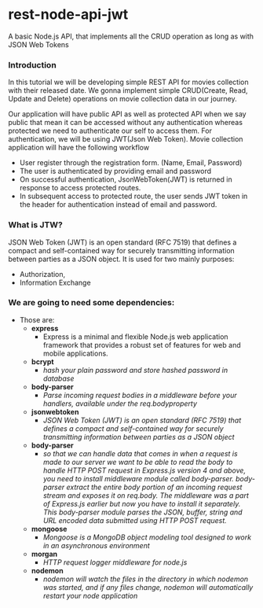# rest-node-api-jwt
A basic Node.js API, that implements all the CRUD operation as long as with JSON Web Tokens

### Introduction
In this tutorial we will be developing simple REST API for movies collection with their released date. We gonna implement simple CRUD(Create, Read, Update and Delete) operations on movie collection data in our journey.

Our application will have public API as well as protected API when we say public that mean it can be accessed without any authentication whereas protected we need to authenticate our self to access them. For authentication, we will be using JWT(Json Web Token). Movie collection application will have the following workflow

* User register through the registration form. (Name, Email, Password)
* The user is authenticated by providing email and password
* On successful authentication, JsonWebToken(JWT) is returned in response to access protected routes.
* In subsequent access to protected route, the user sends JWT token in the header for authentication instead of email and password.


 ### What is JTW?
JSON Web Token (JWT) is an open standard (RFC 7519) that defines a compact and self-contained way for securely transmitting information between parties as a JSON object.
It is used for two mainly purposes:
* Authorization,
* Information Exchange

 ### We are going to need some dependencies: 
   * Those are:
     * **express**                      
       * Express is a minimal and flexible Node.js web application framework that provides a robust set of features for web and mobile applications.
      * **bcrypt**                  
        * *hash your plain password and store hashed password in database*
      * **body-parser**                     
        * *Parse incoming request bodies in a middleware before your handlers, available under the req.bodyproperty*
      * **jsonwebtoken**
        * *JSON Web Token (JWT) is an open standard (RFC 7519) that defines a compact and self-contained way for securely transmitting information between parties as a JSON object*
      * **body-parser**
        * *so that we can handle data that comes in when a request is made to our server we want                                         to be able to read the body to handle HTTP POST request in Express.js version 4 and                                           above, you need to install middleware module called body-parser. body-parser extract                                         the entire body portion of an incoming request stream and exposes it on req.body.                                             The middleware was a part of Express.js earlier but now you have to install it separately.                                   This body-parser module parses the JSON, buffer, string and URL encoded data submitted                                       using HTTP POST request.*
       * **mongoose**
          * *Mongoose is a MongoDB object modeling tool designed to work in an asynchronous environment*
       * **morgan**
          * *HTTP request logger middleware for node.js*
       * **nodemon**
          * *nodemon will watch the files in the directory in which nodemon was started, and if any files change, nodemon will automatically restart your node application*          
